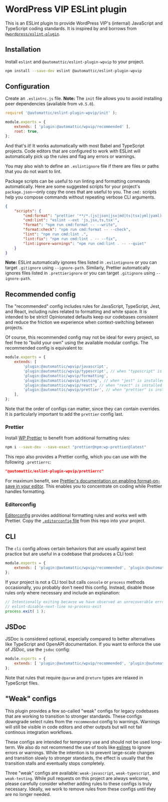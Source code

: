# WordPress VIP ESLint plugin

This is an ESLint plugin to provide WordPress VIP's (internal) JavaScript and TypeScript coding standards. It is inspired by and borrows from [`@wordpress/eslint-plugin`](https://github.com/WordPress/gutenberg/tree/trunk/packages/eslint-plugin).

## Installation

Install `eslint` and `@automattic/eslint-plugin-wpvip` to your project.

```sh
npm install --save-dev eslint @automattic/eslint-plugin-wpvip
```

## Configuration

Create an `.eslintrc.js` file. **Note:** The `init` file allows you to avoid installing peer dependencies (available from `v0.5.0`).

```js
require( '@automattic/eslint-plugin-wpvip/init' );

module.exports = {
	extends: [ 'plugin:@automattic/wpvip/recommended' ],
	root: true,
};
```

And that's it! It works automatically with most Babel and TypeScript projects. Code editors that are configured to work with ESLint will automatically pick up the rules and flag any errors or warnings.

You may also wish to define an `.eslintignore` file if there are files or paths that you do not want to lint.

Package scripts can be useful to run linting and formatting commands automatically. Here are some suggested scripts for your project's `package.json`—only copy the ones that are useful to you. The `cmd:` scripts help you compose commands without repeating verbose CLI arguments.

```json
{
	"scripts": {
		"cmd:format": "prettier '**/*.(js|json|jsx|md|ts|tsx|yml|yaml)'",
		"cmd:lint": "eslint --ext 'js,jsx,ts,tsx'",
		"format": "npm run cmd:format -- --write",
		"format:check": "npm run cmd:format -- --check",
		"lint": "npm run cmd:lint .",
		"lint:fix": "npm run cmd:lint . -- --fix",
		"lint:ignore-warnings": "npm run cmd:lint . -- --quiet"
	}
}
```

**Note:** ESLint automatically ignores files listed in `.eslintignore` or you can target `.gitignore` using `--ignore-path`. Similarly, Prettier automatically ignores files listed in `.prettierignore` or you can target `.gitignore` using `--ignore-path`.

## Recommended config

The "recommended" config includes rules for JavaScript, TypeScript, Jest, and React, including rules related to formatting and white space. It is intended to be strict! Opinionated defaults keep our codebases consistent and reduce the friction we experience when context-switching between projects.

Of course, this recommended config may not be ideal for every project, so feel free to "build your own" using the available modular configs. The recommended config is equivalent to:

```js
module.exports = {
	extends: [
		'plugin:@automattic/wpvip/javascript',
		'plugin:@automattic/wpvip/typescript', // when "typescript" is installed
		'plugin:@automattic/wpvip/formatting',
		'plugin:@automattic/wpvip/testing', // when "jest" is installed
		'plugin:@automattic/wpvip/react', // when "react" is installed
		'plugin:@automattic/wpvip/prettier', // when "prettier" is installed
	],
};
```

Note that the order of configs can matter, since they can contain overrides. It is particularly important to add the `prettier` config last.

### Prettier

Install [WP Prettier](https://github.com/Automattic/wp-prettier) to benefit from additional formatting rules:

```sh
npm i --save-dev --save-exact "prettier@npm:wp-prettier@latest"
```

This repo also provides a Prettier config, which you can use with the following `.prettierrc`:

```json
"@automattic/eslint-plugin-wpvip/prettierrc"
```

For maximum benefit, see [Prettier's documentation on enabling format-on-save in your editor](https://prettier.io/docs/en/editors.html). This enables you to concentrate on coding while Prettier handles formatting.

### Editorconfig

[Editorconfig](https://editorconfig.org/) provides additional formatting rules and works well with Prettier. Copy the [`.editorconfig` file](./.editorconfig) from this repo into your project.

## CLI

The `cli` config allows certain behaviors that are usually against best practice but are useful in a codebase that produces a CLI tool:

```js
module.exports = {
	extends: [ 'plugin:@automattic/wpvip/recommended', 'plugin:@automattic/wpvip/cli' ],
};
```

If your project is not a CLI tool but calls `console` or `process` methods occasionally, you probably don't need this config. Instead, disable those rules only where necessary and include an explanation:

```js
// Intentionally exiting because we have observed an unrecoverable error.
// eslint-disable-next-line no-process-exit
process.exit( 1 );
```

## JSDoc

JSDoc is considered optional, especially compared to better alternatives like TypeScript and OpenAPI documentation. If you want to enforce the use of JSDoc, use the `jsdoc` config:

```js
module.exports = {
	extends: [ 'plugin:@automattic/wpvip/recommended', 'plugin:@automattic/wpvip/jsdoc' ],
};
```

Note that rules that require `@param` and `@return` types are relaxed in TypeScript files.

## "Weak" configs

This plugin provides a few so-called "weak" configs for legacy codebases that are working to transition to stronger standards. These configs downgrade select rules from the `recommended` config to warnings. Warnings will still be visible in code editors and other outputs but will not fail continous integration workflows.

These configs are intended for temporary use and should not be used long-term. We also do not recommend the use of tools like [eslines](https://github.com/Automattic/eslines) to ignore errors or warnings. While the intention is to prevent large-scale changes and transition slowly to stronger standards, the effect is usually that the transition stalls and eventually stops completely.

Three "weak" configs are available: `weak-javascript`, `weak-typescript`, and `weak-testing`. While pull requests on this project are always welcome, please carefully consider whether adding rules to these configs is truly necessary. Ideally, we work to remove rules from these configs until they are no longer needed.
